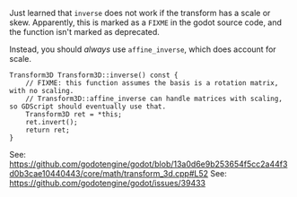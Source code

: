 Just learned that `inverse` does not work if the transform has a scale or skew. Apparently, this is marked as a `FIXME` in the godot source code, and the function isn't marked as deprecated.

Instead, you should _always_ use `affine_inverse`, which does account for scale.

```
Transform3D Transform3D::inverse() const {
	// FIXME: this function assumes the basis is a rotation matrix, with no scaling.
	// Transform3D::affine_inverse can handle matrices with scaling, so GDScript should eventually use that.
	Transform3D ret = *this;
	ret.invert();
	return ret;
}
```

See: https://github.com/godotengine/godot/blob/13a0d6e9b253654f5cc2a44f3d0b3cae10440443/core/math/transform_3d.cpp#L52
See: https://github.com/godotengine/godot/issues/39433
